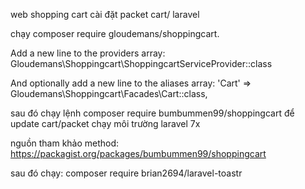 web shopping cart
cài đặt packet cart/ laravel

chạy composer require gloudemans/shoppingcart.

Add a new line to the providers array:
Gloudemans\Shoppingcart\ShoppingcartServiceProvider::class

And optionally add a new line to the aliases array:
'Cart' => Gloudemans\Shoppingcart\Facades\Cart::class,

sau đó chạy lệnh composer require bumbummen99/shoppingcart để update cart/packet chạy môi trường laravel 7x

nguồn tham khảo method:
https://packagist.org/packages/bumbummen99/shoppingcart

sau đó chạy: composer require brian2694/laravel-toastr
